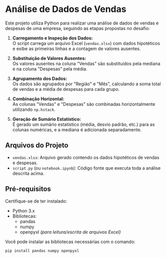# Análise de Dados de Vendas

Este projeto utiliza Python para realizar uma análise de dados de vendas e despesas de uma empresa, seguindo as etapas propostas no desafio:

1. **Carregamento e Inspeção dos Dados:**  
   O script carrega um arquivo Excel (`vendas.xlsx`) com dados hipotéticos e exibe as primeiras linhas e a contagem de valores ausentes.

2. **Substituição de Valores Ausentes:**  
   Os valores ausentes na coluna "Vendas" são substituídos pela mediana e na coluna "Despesas" pela média.

3. **Agrupamento dos Dados:**  
   Os dados são agrupados por "Região" e "Mês", calculando a soma total de vendas e a média de despesas para cada grupo.

4. **Combinação Horizontal:**  
   As colunas "Vendas" e "Despesas" são combinadas horizontalmente utilizando `np.hstack`.

5. **Geração de Sumário Estatístico:**  
   É gerado um sumário estatístico (média, desvio padrão, etc.) para as colunas numéricas, e a mediana é adicionada separadamente.

## Arquivos do Projeto

- `vendas.xlsx`: Arquivo gerado contendo os dados hipotéticos de vendas e despesas.
- `script.py` (ou `notebook.ipynb`): Código fonte que executa toda a análise descrita acima.

## Pré-requisitos

Certifique-se de ter instalado:

- Python 3.x  
- Bibliotecas:  
  - pandas  
  - numpy  
  - openpyxl  *(para leitura/escrita de arquivos Excel)*  

Você pode instalar as bibliotecas necessárias com o comando:

```bash
pip install pandas numpy openpyxl
